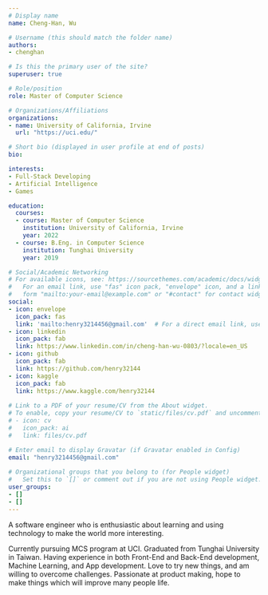 ```yaml
---
# Display name
name: Cheng-Han, Wu

# Username (this should match the folder name)
authors:
- chenghan

# Is this the primary user of the site?
superuser: true

# Role/position
role: Master of Computer Science

# Organizations/Affiliations
organizations:
- name: University of California, Irvine
  url: "https://uci.edu/"

# Short bio (displayed in user profile at end of posts)
bio: 

interests:
- Full-Stack Developing
- Artificial Intelligence
- Games

education:
  courses:
  - course: Master of Computer Science
    institution: University of California, Irvine
    year: 2022
  - course: B.Eng. in Computer Science
    institution: Tunghai University
    year: 2019

# Social/Academic Networking
# For available icons, see: https://sourcethemes.com/academic/docs/widgets/#icons
#   For an email link, use "fas" icon pack, "envelope" icon, and a link in the
#   form "mailto:your-email@example.com" or "#contact" for contact widget.
social:
- icon: envelope
  icon_pack: fas
  link: 'mailto:henry3214456@gmail.com'  # For a direct email link, use "mailto:test@example.org".
- icon: linkedin
  icon_pack: fab
  link: https://www.linkedin.com/in/cheng-han-wu-0803/?locale=en_US
- icon: github
  icon_pack: fab
  link: https://github.com/henry32144
- icon: kaggle
  icon_pack: fab
  link: https://www.kaggle.com/henry32144
  
# Link to a PDF of your resume/CV from the About widget.
# To enable, copy your resume/CV to `static/files/cv.pdf` and uncomment the lines below.  
# - icon: cv
#   icon_pack: ai
#   link: files/cv.pdf

# Enter email to display Gravatar (if Gravatar enabled in Config)
email: "henry3214456@gmail.com"
  
# Organizational groups that you belong to (for People widget)
#   Set this to `[]` or comment out if you are not using People widget.  
user_groups:
- []
- []
---
```


A software engineer who is enthusiastic about learning and using technology to make the world more interesting.

Currently pursuing MCS program at UCI. Graduated from Tunghai University in Taiwan. Having experience in both Front-End and Back-End development, Machine Learning, and App development. Love to try new things, and am willing to overcome challenges. Passionate at product making, hope to make things which will improve many people life.
